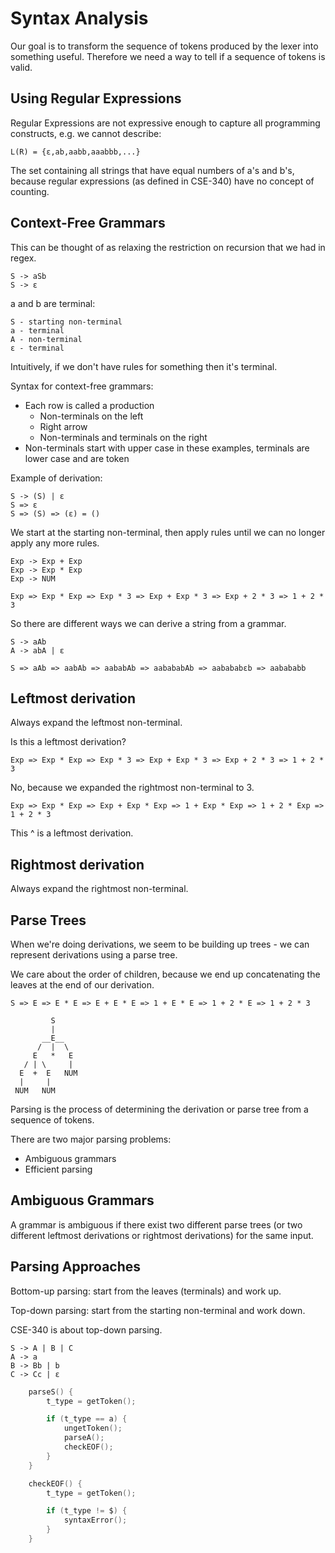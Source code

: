 # Syntax Analysis #

Our goal is to transform the sequence of tokens produced by the lexer
into something useful. Therefore we need a way to tell if a sequence of
tokens is valid.


## Using Regular Expressions ##

Regular Expressions are not expressive enough to capture all programming
constructs, e.g. we cannot describe:

    L(R) = {ɛ,ab,aabb,aaabbb,...}

The set containing all strings that have equal numbers of a's and b's,
because regular expressions (as defined in CSE-340) have no concept of
counting.


## Context-Free Grammars ##

This can be thought of as relaxing the restriction on recursion that we
had in regex.

    S -> aSb
    S -> ɛ

a and b are terminal:

    S - starting non-terminal
    a - terminal
    A - non-terminal
    ɛ - terminal

Intuitively, if we don't have rules for something then it's terminal.

Syntax for context-free grammars:
  * Each row is called a production
    - Non-terminals on the left
    - Right arrow
    - Non-terminals and terminals on the right
  * Non-terminals start with upper case in these examples, terminals are
    lower case and are token

Example of derivation:

    S -> (S) | ɛ
    S => ɛ
    S => (S) => (ɛ) = ()

We start at the starting non-terminal, then apply rules until we can no
longer apply any more rules.

    Exp -> Exp + Exp
    Exp -> Exp * Exp
    Exp -> NUM

    Exp => Exp * Exp => Exp * 3 => Exp + Exp * 3 => Exp + 2 * 3 => 1 + 2 * 3

So there are different ways we can derive a string from a grammar.

    S -> aAb
    A -> abA | ɛ

    S => aAb => aabAb => aababAb => aabababAb => aabababɛb => aabababb

## Leftmost derivation ##

Always expand the leftmost non-terminal.

Is this a leftmost derivation?

    Exp => Exp * Exp => Exp * 3 => Exp + Exp * 3 => Exp + 2 * 3 => 1 + 2 * 3

No, because we expanded the rightmost non-terminal to 3.

    Exp => Exp * Exp => Exp + Exp * Exp => 1 + Exp * Exp => 1 + 2 * Exp => 1 + 2 * 3

This ^ is a leftmost derivation.


## Rightmost derivation ##

Always expand the rightmost non-terminal.


## Parse Trees ##

When we're doing derivations, we seem to be building up trees - we can
represent derivations using a parse tree.

We care about the order of children, because we end up concatenating the
leaves at the end of our derivation.

    S => E => E * E => E + E * E => 1 + E * E => 1 + 2 * E => 1 + 2 * 3

             S
             |
           __E__
          /  |  \
         E   *   E
       / | \     |
      E  +  E   NUM
      |     |
     NUM   NUM


Parsing is the process of determining the derivation or parse tree from
a sequence of tokens.

There are two major parsing problems:
 * Ambiguous grammars
 * Efficient parsing


## Ambiguous Grammars ##

A grammar is ambiguous if there exist two different parse trees (or two
different leftmost derivations or rightmost derivations) for the same
input.


## Parsing Approaches ##

Bottom-up parsing: start from the leaves (terminals) and work up.

Top-down parsing: start from the starting non-terminal and work down.

CSE-340 is about top-down parsing.


    S -> A | B | C
    A -> a
    B -> Bb | b
    C -> Cc | ɛ

```c
    parseS() {
        t_type = getToken();

        if (t_type == a) {
            ungetToken();
            parseA();
            checkEOF();
        }
    }

    checkEOF() {
        t_type = getToken();

        if (t_type != $) {
            syntaxError();
        }
    }
```
